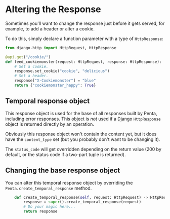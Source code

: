 # Altering the Response

Sometimes you'll want to change the response just before it gets served, for example, to add a header or alter a cookie.

To do this, simply declare a function parameter with a type of `HttpResponse`:

```python
from django.http import HttpRequest, HttpResponse

@api.get("/cookie/")
def feed_cookiemonster(request: HttpRequest, response: HttpResponse):
    # Set a cookie.
    response.set_cookie("cookie", "delicious")
    # Set a header.
    response["X-Cookiemonster"] = "blue"
    return {"cookiemonster_happy": True}
```

## Temporal response object

This response object is used for the base of all responses built by Penta, including error responses. This object is _not_ used if a Django `HttpResponse` object is returned directly by an operation.

Obviously this response object won't contain the content yet, but it does have the `content_type` set (but you probably don't want to be changing it).

The `status_code` will get overridden depending on the return value (200 by default, or the status code if a two-part tuple is returned).

## Changing the base response object

You can alter this temporal response object by overriding the `Penta.create_temporal_response` method.

```python
    def create_temporal_response(self, request: HttpRequest) -> HttpResponse:
        response = super().create_temporal_response(request)
        # Do your magic here...
        return response
```
